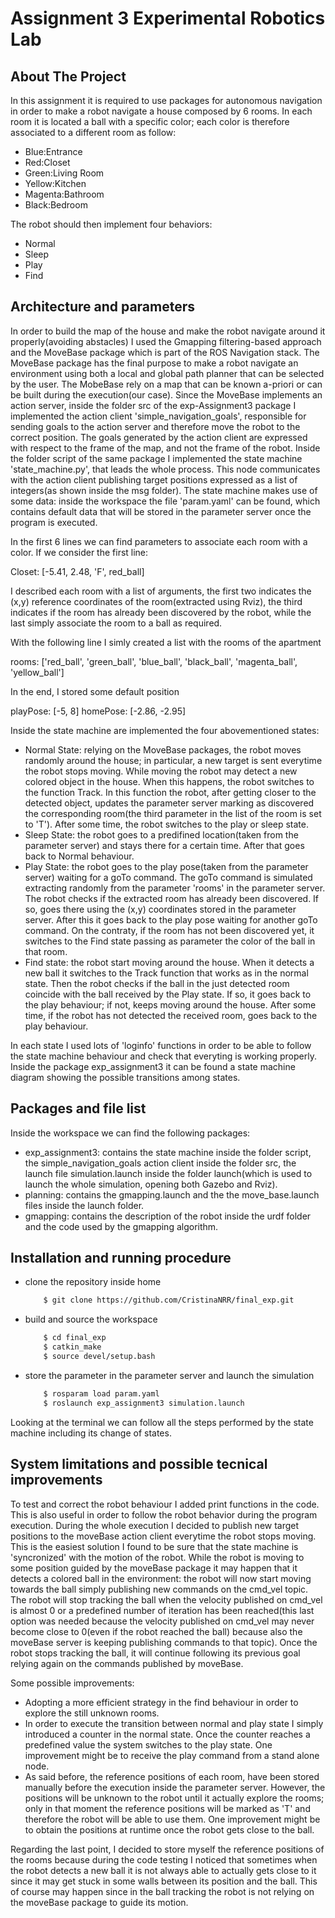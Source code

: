 # Assignment 3 Experimental Robotics Lab

## About The Project

In this assignment it is required to use packages for autonomous navigation in order to make a robot navigate a house composed by 6 rooms. In each room it is located a ball with a specific color; each color is therefore associated to a different room as follow:

* Blue:Entrance
* Red:Closet
* Green:Living Room
* Yellow:Kitchen
* Magenta:Bathroom
* Black:Bedroom

The robot should then implement four behaviors:

* Normal 
* Sleep
* Play 
* Find

## Architecture and parameters

In order to build the map of the house and make the robot navigate around it properly(avoiding abstacles) I used the Gmapping filtering-based approach and the MoveBase package which is part of the ROS Navigation stack. The MoveBase package has the final purpose to make a robot navigate an environment using both a local and global path planner that can be selected by the user. The MobeBase rely on a map that can be known a-priori or can be built during the execution(our case). Since the MoveBase implements an action server, inside the folder src of the exp-Assignment3 package I implemented the action client 'simple_navigation_goals', responsible for sending goals to the action server and therefore move the robot to the correct position. The goals generated by the action client are expressed with respect to the frame of the map, and not the frame of the robot. 
Inside the folder script of the same package I implemented the state machine 'state_machine.py', that leads the whole process. This node communicates with the action client publishing target positions expressed as a list of integers(as shown inside the msg folder). 
The state machine makes use of some data: inside the workspace the file 'param.yaml' can be found, which contains default data that will be stored in the parameter server once the program is executed.

 In the first 6 lines we can find parameters to associate each room with a color. If we consider the first line:

Closet: [-5.41, 2.48, 'F', red_ball]

I described each room with a list of arguments, the first two indicates the (x,y) reference coordinates of the room(extracted using Rviz), the third indicates if the room has already been discovered by the robot, while the last simply associate the room to a ball as required.

With the following line I simly created a list with the rooms of the apartment 

rooms: ['red_ball', 'green_ball', 'blue_ball', 'black_ball', 'magenta_ball', 'yellow_ball']

In the end, I stored some default position

playPose: [-5, 8]
homePose: [-2.86, -2.95]



Inside the state machine are implemented the four abovementioned states:

* Normal State: relying on the MoveBase packages, the robot moves randomly around the house; in particular, a new target is sent everytime the robot stops moving. While moving the robot may detect a new colored object in the house. When this happens, the robot switches to the function Track. In this function the robot, after getting closer to the detected object, updates the parameter server marking as discovered the corresponding room(the third parameter in the list of the room is set to 'T'). After some time, the robot switches to the play or sleep state. 
* Sleep State: the robot goes to a predifined location(taken from the parameter server) and stays there for a certain time. After that goes back to Normal behaviour.
* Play State: the robot goes to the play pose(taken from the parameter server) waiting for a goTo command. The goTo command is simulated extracting randomly from the parameter 'rooms' in the parameter server. The robot checks if the extracted room has already been discovered. If so, goes there using the (x,y) coordinates stored in the parameter server. After this it goes back to the play pose waiting for another goTo command. On the contraty, if the room has not been discovered yet, it switches to the Find state passing as parameter the color of the ball in that room.
* Find state: the robot start moving around the house. When it detects a new ball it switches to the Track function that works as in the normal state. Then the robot checks if the ball in the just detected room coincide with the ball received by the Play state. If so, it goes back to the play behaviour; if not, keeps moving around the house. After some time, if the robot has not detected the received room, goes back to the play behaviour.

In each state I used lots of 'loginfo' functions in order to be able to follow the state machine behaviour and check that everyting is working properly.
Inside the package exp_assignment3 it can be found a state machine diagram showing the possible transitions among states.

## Packages and file list
Inside the workspace we can find the following packages:
* exp_assignment3: contains the state machine inside the folder script, the simple_navigation_goals action client inside the folder src, the launch file simulation.launch inside the folder launch(which is used to launch the whole simulation, opening both Gazebo and Rviz).
* planning: contains the gmapping.launch and the the move_base.launch files inside the launch folder.
* gmapping: contains the description of the robot inside the urdf folder and the code used by the gmapping algorithm.

## Installation and running procedure
* clone the repository inside home
  ```sh
      $ git clone https://github.com/CristinaNRR/final_exp.git
  ```
* build and source the workspace
  ```sh
      $ cd final_exp
      $ catkin_make
      $ source devel/setup.bash
  ```
* store the parameter in the parameter server and launch the simulation
  ```sh
      $ rosparam load param.yaml
      $ roslaunch exp_assignment3 simulation.launch 
  ```

Looking at the terminal we can follow all the steps performed by the state machine including its change of states.

## System limitations and possible tecnical improvements

To test and correct the robot behaviour I added print functions in the code. This is also useful in order to follow the robot behavior during the program execution.
During the whole execution I decided to publish new target positions to the moveBase action client everytime the robot stops moving. This is the easiest solution I found to be sure that the state machine is 'syncronized' with the motion of the robot. 
While the robot is moving to some position guided by the moveBase package it may happen that it detects a colored ball in the environment: the robot will now start moving towards the ball simply publishing new commands on the cmd_vel topic. The robot will stop tracking the ball when the velocity published on cmd_vel is almost 0 or a predefined number of iteration has been reached(this last option was needed because the velocity published on cmd_vel may never become close to 0(even if the robot reached the ball) because also the moveBase server is keeping publishing commands to that topic). Once the robot stops tracking the ball, it will continue following its previous goal relying again on the commands published by moveBase.

Some possible improvements:
* Adopting a more efficient strategy in the find behaviour in order to explore the still unknown rooms.
* In order to execute the transition between normal and play state I simply introduced a counter in the normal state. Once the counter reaches a predefined value the system switches to the play state. One improvement might be to receive the play command from a stand alone node.
* As said before, the reference positions of each room, have been stored manually before the execution inside the parameter server. However, the positions will be unknown to the robot until it actually explore the rooms; only in that moment the reference positions will be marked as 'T' and therefore the robot will be able to use them. 
One improvement might be to obtain the positions at runtime once the robot gets close to the ball.

Regarding the last point, I decided to store myself the reference positions of the rooms because during the code testing I noticed that sometimes when the robot detects a new ball it is not always able to actually gets close to it since it may get stuck in some walls between its position and the ball. This of course may happen since in the ball tracking the robot is not relying on the moveBase package to guide its motion. 


